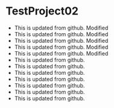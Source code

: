 # TestProject02

- This is updated from github. Modified
- This is updated from github. Modified
- This is updated from github. Modified
- This is updated from github. Modified
- This is updated from github. Modified
- This is updated from github.
- This is updated from github.
- This is updated from github.
- This is updated from github.
- This is updated from github.
- This is updated from github.
- This is updated from github.
